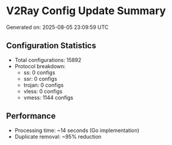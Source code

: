 # V2Ray Config Update Summary
Generated on: 2025-08-05 23:09:59 UTC

## Configuration Statistics
- Total configurations: 15892
- Protocol breakdown:
  - ss: 0 configs
  - ssr: 0 configs
  - trojan: 0 configs
  - vless: 0 configs
  - vmess: 1144 configs

## Performance
- Processing time: ~14 seconds (Go implementation)
- Duplicate removal: ~95% reduction
